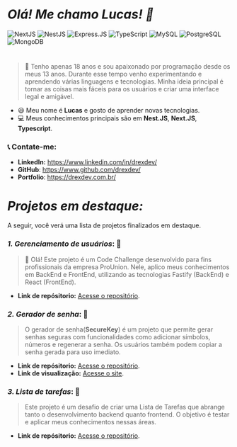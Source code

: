 # **_Olá! Me chamo Lucas! 👋_**

<div>
  <img src="https://img.shields.io/badge/Next-black?style=for-the-badge&logo=next.js&logoColor=white" alt="NextJS">
  <img src="https://img.shields.io/badge/nestjs-%23E0234E.svg?style=for-the-badge&logo=nestjs&logoColor=white" alt="NestJS">
  <img src="https://img.shields.io/badge/Express.js-404D59?style=for-the-badge" alt="Express.JS">
  <img src="https://img.shields.io/badge/-TypeScript-3178C6?style=for-the-badge&logo=typescript&logoColor=white" alt="TypeScript">
  <img src="https://img.shields.io/badge/-MySQL-4479A1?style=for-the-badge&logo=mysql&logoColor=white" alt="MySQL">
  <img src="https://img.shields.io/badge/PostgreSQL-316192?style=for-the-badge&logo=postgresql&logoColor=white" alt="PostgreSQL">
  <img src="https://img.shields.io/badge/MongoDB-%234ea94b.svg?style=for-the-badge&logo=mongodb&logoColor=white" alt="MongoDB">
</div>

#

> 🔎 Tenho apenas 18 anos e sou apaixonado por programação desde os meus 13 anos. Durante esse tempo venho experimentando e aprendendo várias linguagens e tecnologias. Minha ideia principal é tornar as coisas mais fáceis para os usuários e criar uma interface legal e amigável.

- 😃 Meu nome é **Lucas** e gosto de aprender novas tecnologias.
- 💻 Meus conhecimentos principais são em **Nest.JS**, **Next.JS**, **Typescript**.

### 📞 Contate-me:

- **LinkedIn:** https://www.linkedin.com/in/drexdev/
- **GitHub**: https://www.github.com/drexdev/
- **Portfolio**: https://drexdev.com.br/

# **_Projetos em destaque:_**

A seguir, você verá uma lista de projetos finalizados em destaque.

### **_1. Gerenciamento de usuários_**: 🥇

> 👋 Olá! Este projeto é um Code Challenge desenvolvido para fins profissionais da empresa ProUnion. Nele, aplico meus conhecimentos em BackEnd e FrontEnd, utilizando as tecnologias Fastify (BackEnd) e React (FrontEnd).

- **Link de repósitorio:** [Acesse o repositório](https://github.com/drexdev/Gerenciamento-de-usuarios).

### **_2. Gerador de senha_**: 🥈

> O gerador de senha(**SecureKey**) é um projeto que permite gerar senhas seguras com funcionalidades como adicionar símbolos, números e regenerar a senha. Os usuários também podem copiar a senha gerada para uso imediato.

- **Link de repósitorio:** [Acesse o repositório](https://github.com/drexdev/securekey).
- **Link de visualização:** [Acesse o site](https://securekey-git-main-drexdev.vercel.app).

### **_3. Lista de tarefas_**: 🥉

> Este projeto é um desafio de criar uma Lista de Tarefas que abrange tanto o desenvolvimento backend quanto frontend. O objetivo é testar e aplicar meus conhecimentos nessas áreas.

- **Link de repósitorio:** [Acesse o repositório](https://github.com/drexdev/Todo-Project).
